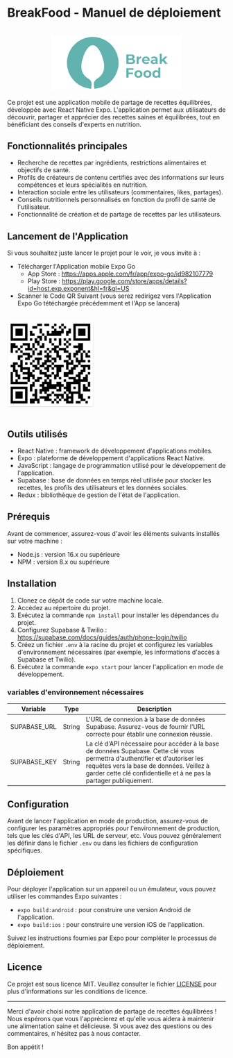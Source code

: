 # BreakFood - Manuel de déploiement

<br>
<div align="center">
<img src="https://raw.githubusercontent.com/Canestin/assets/main/img/breakfood.png" alt="Logo BreakFood" width="300">
</div>

<br>
Ce projet est une application mobile de partage de recettes équilibrées, développée avec React Native Expo. L'application permet aux utilisateurs de découvrir, partager et apprécier des recettes saines et équilibrées, tout en bénéficiant des conseils d'experts en nutrition.

## Fonctionnalités principales

- Recherche de recettes par ingrédients, restrictions alimentaires et objectifs de santé.
- Profils de créateurs de contenu certifiés avec des informations sur leurs compétences et leurs spécialités en nutrition.
- Interaction sociale entre les utilisateurs (commentaires, likes, partages).
- Conseils nutritionnels personnalisés en fonction du profil de santé de l'utilisateur.
- Fonctionnalité de création et de partage de recettes par les utilisateurs.

## Lancement de l'Application

Si vous souhaitez juste lancer le projet pour le voir, je vous invite à :

- Télécharger l'Application mobile Expo Go
  - App Store : https://apps.apple.com/fr/app/expo-go/id982107779
  - Play Store : https://play.google.com/store/apps/details?id=host.exp.exponent&hl=fr&gl=US
- Scanner le Code QR Suivant (vous serez redirigez vers l'Application Expo Go tétéchargée précédemment et l'App se lancera)

<br>
<div align="left">
<img src="https://raw.githubusercontent.com/Canestin/assets/main/img/breakfood-qr-code.png" alt="Logo BreakFood" width="200">
</div>
<br>

## Outils utilisés

- React Native : framework de développement d'applications mobiles.
- Expo : plateforme de développement d'applications React Native.
- JavaScript : langage de programmation utilisé pour le développement de l'application.
- Supabase : base de données en temps réel utilisée pour stocker les recettes, les profils des utilisateurs et les données sociales.
- Redux : bibliothèque de gestion de l'état de l'application.

## Prérequis

Avant de commencer, assurez-vous d'avoir les éléments suivants installés sur votre machine :

- Node.js : version 16.x ou supérieure
- NPM : version 8.x ou supérieure

## Installation

1. Clonez ce dépôt de code sur votre machine locale.
2. Accédez au répertoire du projet.
3. Exécutez la commande `npm install` pour installer les dépendances du projet.
4. Configurez Supabase & Twilio : https://supabase.com/docs/guides/auth/phone-login/twilio
5. Créez un fichier `.env` à la racine du projet et configurez les variables d'environnement nécessaires (par exemple, les informations d'accès à Supabase et Twilio).
6. Exécutez la commande `expo start` pour lancer l'application en mode de développement.

### variables d'environnement nécessaires

| Variable     | Type   | Description                                                                                                                                                                                                                                      |
| ------------ | ------ | ------------------------------------------------------------------------------------------------------------------------------------------------------------------------------------------------------------------------------------------------ |
| SUPABASE_URL | String | L'URL de connexion à la base de données Supabase. Assurez-vous de fournir l'URL correcte pour établir une connexion réussie.                                                                                                                     |
| SUPABASE_KEY | String | La clé d'API nécessaire pour accéder à la base de données Supabase. Cette clé vous permettra d'authentifier et d'autoriser les requêtes vers la base de données. Veillez à garder cette clé confidentielle et à ne pas la partager publiquement. |

## Configuration

Avant de lancer l'application en mode de production, assurez-vous de configurer les paramètres appropriés pour l'environnement de production, tels que les clés d'API, les URL de serveur, etc. Vous pouvez généralement les définir dans le fichier `.env` ou dans les fichiers de configuration spécifiques.

## Déploiement

Pour déployer l'application sur un appareil ou un émulateur, vous pouvez utiliser les commandes Expo suivantes :

- `expo build:android` : pour construire une version Android de l'application.
- `expo build:ios` : pour construire une version iOS de l'application.

Suivez les instructions fournies par Expo pour compléter le processus de déploiement.

## Licence

Ce projet est sous licence MIT. Veuillez consulter le fichier [LICENSE](LICENSE) pour plus d'informations sur les conditions de licence.

---

Merci d'avoir choisi notre application de partage de recettes équilibrées ! Nous espérons que vous l'apprécierez et qu'elle vous aidera à maintenir une alimentation saine et délicieuse. Si vous avez des questions ou des commentaires, n'hésitez pas à nous contacter.

Bon appétit !
